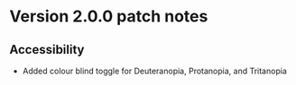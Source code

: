 # Version 2.0.0 patch notes

## Accessibility
- Added colour blind toggle for Deuteranopia, Protanopia, and Tritanopia
